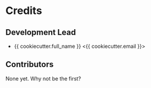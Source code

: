 Credits
=======

Development Lead
----------------

-   {{ cookiecutter.full_name }} \<{{ cookiecutter.email }}\>

Contributors
------------

None yet. Why not be the first?
